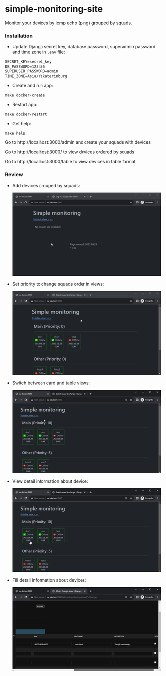 # simple-monitoring-site

Monitor your devices by icmp echo (ping) grouped by squads.

### Installation

* Update Django secret key, database password, superadmin password and time zone in `.env` file:
```
SECRET_KEY=secret_key
DB_PASSWORD=123456
SUPERUSER_PASSWORD=admin
TIME_ZONE=Asia/Yekaterinburg
```

* Create and run app:
```
make docker-create
```

* Restart app:
```
make docker-restart
```

* Get help:
```
make help
```

Go to http://localhost:3000/admin and create your squads with devices

Go to http://localhost:3000/ to view devices ordered by squads

Go to http://localhost:3000/table to view devices in table format

### Review

- Add devices grouped by squads:

  ![picture](.readme/1.gif)

- Set priority to change squads order in views:

  ![picture](.readme/2.gif)

- Switch between card and table views:

  ![picture](.readme/3.gif)

- View detail information about device:

  ![picture](.readme/4.gif)

- Fill detail information about devices:

  ![picture](.readme/5.gif)

